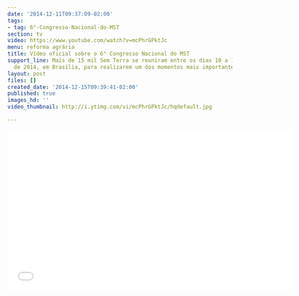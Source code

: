 ```yaml
---
date: '2014-12-11T09:37:09-02:00'
tags:
- tag: 6°-Congresso-Nacional-do-MST
section: tv
video: https://www.youtube.com/watch?v=mcPhrGPktJc
menu: reforma agrária
title: Vídeo oficial sobre o 6° Congresso Nacional do MST
support_line: Mais de 15 mil Sem Terra se reuniram entre os dias 10 a 14 de fevereiro
  de 2014, em Brasília, para realizarem um dos momentos mais importantes do MST.
layout: post
files: []
created_date: '2014-12-15T09:39:41-02:00'
published: true
images_hd: ''
video_thumbnail: http://i.ytimg.com/vi/mcPhrGPktJc/hqdefault.jpg

---
```

<p><iframe allowfullscreen="" frameborder="0" height="360" src="//www.youtube.com/embed/mcPhrGPktJc" width="640"></iframe></p>
